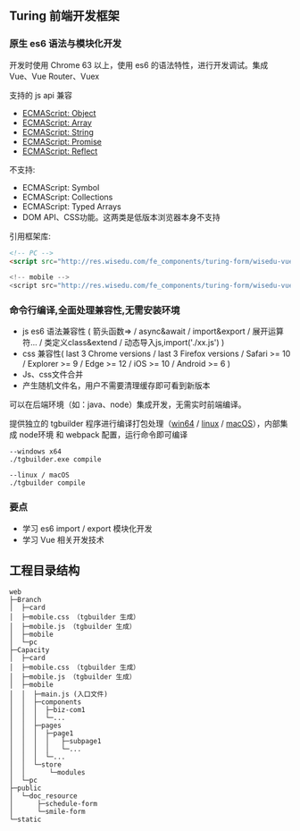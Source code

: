 ## Turing 前端开发框架

### 原生 es6 语法与模块化开发

开发时使用 Chrome 63 以上，使用 es6 的语法特性，进行开发调试。集成 Vue、Vue Router、Vuex

支持的 js api 兼容

* [ECMAScript: Object](https://developer.mozilla.org/zh-CN/docs/Web/JavaScript/Reference/Global_Objects/Object)
* [ECMAScript: Array](https://developer.mozilla.org/zh-CN/docs/Web/JavaScript/Reference/Global_Objects/Array)
* [ECMAScript: String](https://developer.mozilla.org/zh-CN/docs/Web/JavaScript/Reference/Global_Objects/String)
* [ECMAScript: Promise](https://developer.mozilla.org/zh-CN/docs/Web/JavaScript/Reference/Global_Objects/Promise)
* [ECMAScript: Reflect](https://developer.mozilla.org/zh-CN/docs/Web/JavaScript/Reference/Global_Objects/Reflect)

不支持:

* ECMAScript: Symbol
* ECMAScript: Collections
* ECMAScript: Typed Arrays
* DOM API、CSS功能。这两类是低版本浏览器本身不支持


引用框架库:

```html
<!-- PC -->
<script src="http://res.wisedu.com/fe_components/turing-form/wisedu-vue.pc.min.js">

<!-- mobile -->
<script src="http://res.wisedu.com/fe_components/turing-form/wisedu-vue.mobile.min.js">
```


### 命令行编译,全面处理兼容性,无需安装环境

* js es6 语法兼容性 ( 箭头函数=> / async&await / import&export / 展开运算符... / 类定义class&extend / 动态导入js,import('./xx.js') )
* css 兼容性( last 3 Chrome versions / last 3 Firefox versions / Safari >= 10 / Explorer >= 9 / Edge >= 12 / iOS >= 10 / Android >= 6 )
* Js、css文件合并
* 产生随机文件名，用户不需要清理缓存即可看到新版本

可以在后端环境（如：java、node）集成开发，无需实时前端编译。

提供独立的 tgbuilder 程序进行编译打包处理（[win64](#) / [linux](#) / [macOS](#)），内部集成 node环境 和 webpack 配置，运行命令即可编译


```
--windows x64
./tgbuilder.exe compile

--linux / macOS
./tgbuilder compile
```



### 要点

* 学习 es6 import / export 模块化开发
* 学习 Vue 相关开发技术



## 工程目录结构

```
web
├─Branch
│  ├─card
│  ├─mobile.css （tgbuilder 生成）
│  ├─mobile.js （tgbuilder 生成）
│  ├─mobile
│  └─pc
├─Capacity
│  ├─card
│  ├─mobile.css （tgbuilder 生成）
│  ├─mobile.js （tgbuilder 生成）
│  ├─mobile
│  │  ├─main.js (入口文件)
│  │  ├─components
│  │  │  ├─biz-com1
│  │  │  └─...
│  │  ├─pages
│  │  │  ├─page1
│  │  │  │   ├─subpage1
│  │  │  │   └─...
│  │  │  └─...
│  │  └─store
│  │      └─modules
│  └─pc
├─public
│  └─doc_resource
│      ├─schedule-form
│      └─smile-form
└─static
```